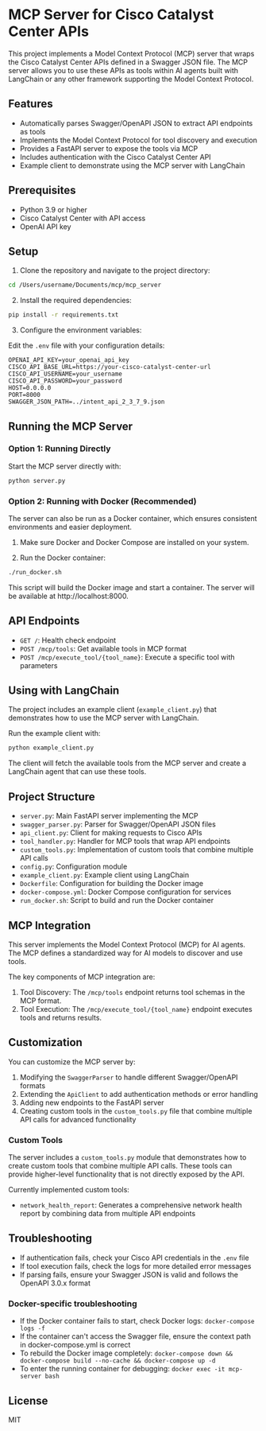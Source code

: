 # MCP Server for Cisco Catalyst Center APIs

This project implements a Model Context Protocol (MCP) server that wraps the Cisco Catalyst Center APIs defined in a Swagger JSON file. The MCP server allows you to use these APIs as tools within AI agents built with LangChain or any other framework supporting the Model Context Protocol.

## Features

- Automatically parses Swagger/OpenAPI JSON to extract API endpoints as tools
- Implements the Model Context Protocol for tool discovery and execution
- Provides a FastAPI server to expose the tools via MCP
- Includes authentication with the Cisco Catalyst Center API
- Example client to demonstrate using the MCP server with LangChain

## Prerequisites

- Python 3.9 or higher
- Cisco Catalyst Center with API access
- OpenAI API key

## Setup

1. Clone the repository and navigate to the project directory:

```bash
cd /Users/username/Documents/mcp/mcp_server
```

2. Install the required dependencies:

```bash
pip install -r requirements.txt
```

3. Configure the environment variables:

Edit the `.env` file with your configuration details:

```
OPENAI_API_KEY=your_openai_api_key
CISCO_API_BASE_URL=https://your-cisco-catalyst-center-url
CISCO_API_USERNAME=your_username
CISCO_API_PASSWORD=your_password
HOST=0.0.0.0
PORT=8000
SWAGGER_JSON_PATH=../intent_api_2_3_7_9.json
```

## Running the MCP Server

### Option 1: Running Directly

Start the MCP server directly with:

```bash
python server.py
```

### Option 2: Running with Docker (Recommended)

The server can also be run as a Docker container, which ensures consistent environments and easier deployment.

1. Make sure Docker and Docker Compose are installed on your system.

2. Run the Docker container:

```bash
./run_docker.sh
```

This script will build the Docker image and start a container. The server will be available at http://localhost:8000.

## API Endpoints

- `GET /`: Health check endpoint
- `POST /mcp/tools`: Get available tools in MCP format
- `POST /mcp/execute_tool/{tool_name}`: Execute a specific tool with parameters

## Using with LangChain

The project includes an example client (`example_client.py`) that demonstrates how to use the MCP server with LangChain.

Run the example client with:

```bash
python example_client.py
```

The client will fetch the available tools from the MCP server and create a LangChain agent that can use these tools.

## Project Structure

- `server.py`: Main FastAPI server implementing the MCP
- `swagger_parser.py`: Parser for Swagger/OpenAPI JSON files
- `api_client.py`: Client for making requests to Cisco APIs
- `tool_handler.py`: Handler for MCP tools that wrap API endpoints
- `custom_tools.py`: Implementation of custom tools that combine multiple API calls
- `config.py`: Configuration module
- `example_client.py`: Example client using LangChain
- `Dockerfile`: Configuration for building the Docker image
- `docker-compose.yml`: Docker Compose configuration for services
- `run_docker.sh`: Script to build and run the Docker container

## MCP Integration

This server implements the Model Context Protocol (MCP) for AI agents. The MCP defines a standardized way for AI models to discover and use tools.

The key components of MCP integration are:

1. Tool Discovery: The `/mcp/tools` endpoint returns tool schemas in the MCP format.
2. Tool Execution: The `/mcp/execute_tool/{tool_name}` endpoint executes tools and returns results.

## Customization

You can customize the MCP server by:

1. Modifying the `SwaggerParser` to handle different Swagger/OpenAPI formats
2. Extending the `ApiClient` to add authentication methods or error handling
3. Adding new endpoints to the FastAPI server
4. Creating custom tools in the `custom_tools.py` file that combine multiple API calls for advanced functionality

### Custom Tools

The server includes a `custom_tools.py` module that demonstrates how to create custom tools that combine multiple API calls. These tools can provide higher-level functionality that is not directly exposed by the API.

Currently implemented custom tools:

- `network_health_report`: Generates a comprehensive network health report by combining data from multiple API endpoints

## Troubleshooting

- If authentication fails, check your Cisco API credentials in the `.env` file
- If tool execution fails, check the logs for more detailed error messages
- If parsing fails, ensure your Swagger JSON is valid and follows the OpenAPI 3.0.x format

### Docker-specific troubleshooting

- If the Docker container fails to start, check Docker logs: `docker-compose logs -f`
- If the container can't access the Swagger file, ensure the context path in docker-compose.yml is correct
- To rebuild the Docker image completely: `docker-compose down && docker-compose build --no-cache && docker-compose up -d`
- To enter the running container for debugging: `docker exec -it mcp-server bash`

## License

MIT
